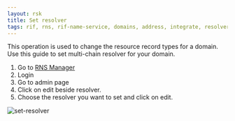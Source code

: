 ```yaml
---
layout: rsk
title: Set resolver
tags: rif, rns, rif-name-service, domains, address, integrate, resolver, node, sdk, libraries, infrastructure, protocols, mvp, design, rbtc, defi, decentralized, quick-start, guides, tutorial, networks, dapps, tools, rootstock, rsk, ethereum, smart-contracts, install, get-started, how-to, mainnet, testnet, contracts, wallets, web3, crypto
---
```


This operation is used to change the resource record types for a domain. Use this guide to set multi-chain resolver for your domain.

1. Go to [RNS Manager](https://manager.rns.rifos.org)
2. Login
3. Go to admin page
4. Click on edit beside resolver.
5. Choose the resolver you want to set and click on edit.

![set-resolver](/assets/img/rns/set-resolver.png)
